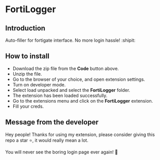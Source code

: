 # FortiLogger

## Introduction

Auto-filler for fortigate interface. No more login hassle! :shipit:

## How to install

- Download the zip file from the **Code** button above.
- Unzip the file.
- Go to the browser of your choice, and open extension settings.
- Turn on developer mode.
- Select load unpacked and select the **FortiLogger** folder.
- The extension has been loaded successfully.
- Go to the extensions menu and click on the **FortiLogger** extension.
- Fill your creds.

## Message from the developer

Hey people! Thanks for using my extension, please consider giving this repo a star :star:, it would really mean a lot.

You will never see the boring login page ever again! 💫
